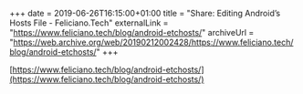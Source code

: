 +++ 
date = 2019-06-26T16:15:00+01:00
title = "Share: Editing Android’s Hosts File - Feliciano.Tech"
externalLink = "https://www.feliciano.tech/blog/android-etchosts/"
archiveUrl = "https://web.archive.org/web/20190212002428/https://www.feliciano.tech/blog/android-etchosts/"
+++

[https://www.feliciano.tech/blog/android-etchosts/](https://www.feliciano.tech/blog/android-etchosts/)